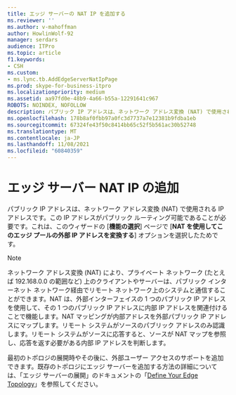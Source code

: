 ```yaml
---
title: エッジ サーバーの NAT IP を追加する
ms.reviewer: ''
ms.author: v-mahoffman
author: HowlinWolf-92
manager: serdars
audience: ITPro
ms.topic: article
f1.keywords:
- CSH
ms.custom:
- ms.lync.tb.AddEdgeServerNatIpPage
ms.prod: skype-for-business-itpro
ms.localizationpriority: medium
ms.assetid: aa97fd0e-48b9-4a66-b55a-12291641c967
ROBOTS: NOINDEX, NOFOLLOW
description: パブリック IP アドレスは、ネットワーク アドレス変換 (NAT) で使用される IP アドレスです。この IP アドレスがパブリック ルーティング可能であることが必要です。これは、このウィザードの [機能の選択] ページで [NAT を使用してこのエッジ プールの外部 IP アドレスを変換する] オプションを選択したためです。
ms.openlocfilehash: 178b8af0fbb97a0fc3d7737a7e12381b9fdba1eb
ms.sourcegitcommit: 67324fe43f50c8414bb65c52f5b561ac30b52748
ms.translationtype: MT
ms.contentlocale: ja-JP
ms.lasthandoff: 11/08/2021
ms.locfileid: "60840359"
---
```

# <a name="add-edge-server-nat-ip"></a>エッジ サーバー NAT IP の追加

パブリック IP アドレスは、ネットワーク アドレス変換 (NAT) で使用される IP アドレスです。この IP アドレスがパブリック ルーティング可能であることが必要です。これは、このウィザードの [**機能の選択**] ページで [**NAT を使用してこのエッジ プールの外部 IP アドレスを変換する**] オプションを選択したためです。

> [!NOTE]
> ネットワーク アドレス変換 (NAT) により、プライベート ネットワーク (たとえば 192.168.0.0 の範囲など) 上のクライアントやサーバーは、パブリック インターネット ネットワーク経由でリモート ネットワーク上のシステムと通信することができます。NAT は、外部インターフェイスの 1 つのパブリック IP アドレスを使用して、その 1 つのパブリック IP アドレスに内部 IP アドレスを関連付けることで機能します。NAT マッピングが内部アドレスを外部パブリック IP アドレスにマップします。リモート システムがソースのパブリック アドレスのみ認識します。リモート システムがソースに応答すると、ソースが NAT マップを参照し、応答を返す必要がある内部 IP アドレスを判断します。

最初のトポロジの展開時やその後に、外部ユーザー アクセスのサポートを追加できます。既存のトポロジにエッジ サーバーを追加する方法の詳細については、「エッジ サーバーの展開」のドキュメントの「[Define Your Edge Topology](/previous-versions/office/lync-server-2013/lync-server-2013-define-your-edge-topology)」を参照してください。